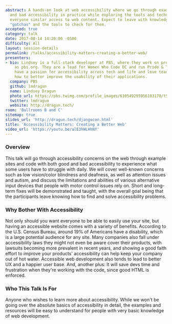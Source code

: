 ```yaml
---
abstract: A hands-on look at web accessibility where we go through examples of good
  and bad accessibility in practice while exploring the tools and techniques to give
  everyone similar access to web content. Expect to leave with knowledge of many accessibility
  "gotchas" and the tools to check for them.
accepted: true
category: talk
date: 2017-08-14 14:20:00 -0500
difficulty: All
layout: session-details
permalink: /talks/accessibility-matters-creating-a-better-web/
presenters:
- bio: Lindsey is a full-stack developer at PBS, where they work on products such
    as pbs.org. They are a lead for Women Who Code DC and run Pride & Tech DC. They
    have a passion for accessibility across tech and life and love teaching others
    how to better improve the usability of their applications.
  company: PBS
  github: lmdragun
  name: Lindsey Dragun
  photo_url: https://pbs.twimg.com/profile_images/610549295956103170/t5ZJbgAC_400x400.png
  twitter: lmdragun
  website: http://dragun.tech/
room: 'Ballrooms B and C'
sitemap: true
slides_url: 'http://dragun.tech/djangocon.html'
title: 'Accessibility Matters: Creating a Better Web'
video_url: 'https://youtu.be/alE3hWLHhNY'
---
```


### Overview
This talk will go through accessibility concerns on the web through example sites and code with both good and bad accessibility to experience what some users have to struggle with daily. We will cover well-known concerns such as low vision/color blindness and deafness, as well as attention issues and autism, and discuss the limitations and abilities of various alternative input devices that people with motor control issues rely on. Short and long-term fixes will be demonstrated and taught, with the overall goal being that the participants leave knowing how to find and solve accessibility problems.

### Why Bother With Accessibility
Not only should you want everyone to be able to easily use your site, but having an accessible website comes with a variety of benefits. According to the U.S. Census Bureau, around 19% of Americans have a disability, which is a large potential audience for any site. Many companies also fall under accessibility laws they might not even be aware cover their products, with lawsuits becoming more prevalent in recent years, and showing a good faith effort to improve your products' accessibility can help keep your company out of hot water. Accessible web development also tends to lead to better UX and a happier user base. And, another plus: It will save devs time and frustration when they're working with the code, since good HTML is enforced.

### Who This Talk Is For
Anyone who wishes to learn more about accessibility. While we won't be going over the absolute basics of accessibility in detail, the examples and resources will be easy to understand for people with very basic knowledge of web development.
